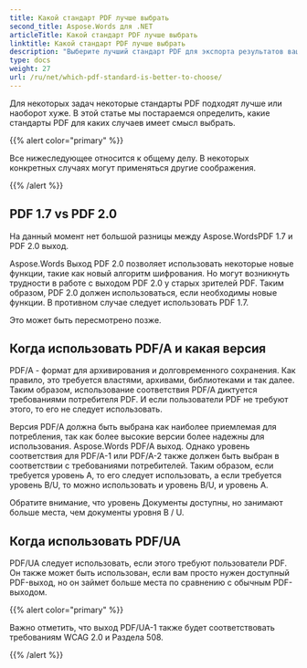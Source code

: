 ```yaml
---
title: Какой стандарт PDF лучше выбрать
second_title: Aspose.Words для .NET
articleTitle: Какой стандарт PDF лучше выбрать
linktitle: Какой стандарт PDF лучше выбрать
description: "Выберите лучший стандарт PDF для экспорта результатов вашей задачи программирования. C#. Какой стандарт PDF лучше – PDF 1.7, PDF 2.0, PDF/A-1, PDF/A-2 или PDF/UA."
type: docs
weight: 27
url: /ru/net/which-pdf-standard-is-better-to-choose/
---
```


Для некоторых задач некоторые стандарты PDF подходят лучше или наоборот хуже. В этой статье мы постараемся определить, какие стандарты PDF для каких случаев имеет смысл выбрать.

{{% alert color="primary" %}}

Все нижеследующее относится к общему делу. В некоторых конкретных случаях могут применяться другие соображения.

{{% /alert %}}

## PDF 1.7 vs PDF 2.0

На данный момент нет большой разницы между Aspose.WordsPDF 1.7 и PDF 2.0 выход.

Aspose.Words Выход PDF 2.0 позволяет использовать некоторые новые функции, такие как новый алгоритм шифрования. Но могут возникнуть трудности в работе с выходом PDF 2.0 у старых зрителей PDF. Таким образом, PDF 2.0 должен использоваться, если необходимы новые функции. В противном случае следует использовать PDF 1.7.

Это может быть пересмотрено позже.

## Когда использовать PDF/A и какая версия

PDF/A - формат для архивирования и долговременного сохранения. Как правило, это требуется властями, архивами, библиотеками и так далее. Таким образом, использование соответствия PDF/A диктуется требованиями потребителя PDF. И если пользователи PDF не требуют этого, то его не следует использовать.

Версия PDF/A должна быть выбрана как наиболее приемлемая для потребления, так как более высокие версии более надежны для использования. Aspose.Words PDF/A выход. Однако уровень соответствия для PDF/A-1 или PDF/A-2 также должен быть выбран в соответствии с требованиями потребителей. Таким образом, если требуется уровень A, то его следует использовать, а если требуется уровень B/U, то можно использовать и уровень B/U, и уровень A.

Обратите внимание, что уровень Документы доступны, но занимают больше места, чем документы уровня B / U.

## Когда использовать PDF/UA

PDF/UA следует использовать, если этого требуют пользователи PDF. Он также может быть использован, если вам просто нужен доступный PDF-выход, но он займет больше места по сравнению с обычным PDF-выходом.

{{% alert color="primary" %}}

Важно отметить, что выход PDF/UA-1 также будет соответствовать требованиям WCAG 2.0 и Раздела 508.

{{% /alert %}}